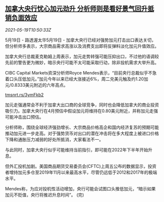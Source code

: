 <!--1621422062000-->
[加拿大央行忧心加元劲升 分析师则是看好景气回升抵销负面效应](https://cn.reuters.com/article/canadacen-cad-commodities-0519-idCNKCS2D016J)
------

<div><i>2021-05-19T10:50:33Z</i></div><p>5月19日 - 路透渥太华5月19日 - 加拿大央行已经对强势加元打击出口表达关切，但分析师多表示，大宗商品需求高涨以及消费支出即将反弹料淡化加元升值效应。</p><p>加拿大央行总裁麦克勒姆上周表示，加元走势转强可能压抑出口，不过他的语调较先前的警告更为微妙，暗示央行可能不太可能采取行动，除非投机需求大举升高。</p><p>CIBC Capital Markets资深分析师Royce Mendes表示，“目前央行总裁似乎不急着口头压低加元。”加元今年以来已经大涨接近6%，周二兑美元触及约1.20加元/0.8333美元附近的六年高点。</p><p><a href="https://tmsnrt.rs/3ymFkb2">tmsnrt.rs/3ymFkb2</a></p><p>加元走强通常会不利于加拿大出口商的全球竞争，同时也会降低加拿大的商业投资吸引力。加拿大央行在4月预估中假设加元将维持在0.80美元附近，并称加元走强可能冲击出口预估。</p><p>分析师称，围绕全球经济强劲增长、大宗商品价格高企和国内经济复苏的预期可能推动加元进一步走高。对于强势货币对出口的潜在冲击将在多大程度上被进口价格下降和通胀压力减弱的好处所抵消，大家看法不一。</p><p>与此同时，加拿大央行似乎可能维持当前指引，即可能在2022年下半年开始升息。</p><p>但外汇投机加剧。美国商品期货交易委员会(CFTC)上周五公布的数据显示，投资者增持加元多仓至2019年11月以来最高水平，尽管仍远低于2012和2017年的极端水平。</p><p>Mendes称，为应对投机性活动增加，央行可能会试图口头推低加元，“暗示如果加元不贬值，央行将推迟升息时间”。 (完)</p>
